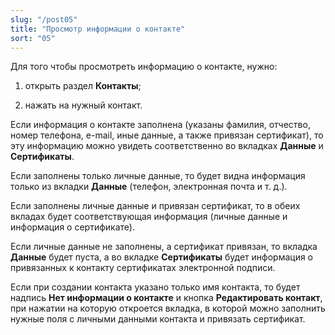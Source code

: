 ```yaml
---
slug: "/post05"
title: "Просмотр информации о контакте"
sort: "05"
---
```


Для того чтобы просмотреть информацию о контакте, нужно: 


1. открыть раздел **Контакты**;  
   
2. нажать на нужный контакт.  



Если информация о контакте заполнена (указаны фамилия, отчество, номер телефона, e-mail, иные данные, а также привязан сертификат), то эту информацию можно увидеть соответственно во вкладках **Данные** и **Сертификаты**.

Если заполнены только личные данные, то будет видна информация только из вкладки **Данные** (телефон, электронная почта и т. д.).

Если заполнены личные данные и привязан сертификат, то в обеих вкладах будет соответствующая информация (личные данные и информация о сертификате).

Если личные данные не заполнены, а сертификат привязан, то вкладка **Данные** будет пуста, а во вкладке **Сертификаты** будет информация о привязанных к контакту сертификатах электронной подписи.

Если при создании контакта указано только имя контакта, то будет надпись **Нет информации о контакте** и кнопка **Редактировать контакт**, при нажатии на которую откроется вкладка, в которой можно заполнить нужные поля с личными данными контакта и привязать сертификат.

